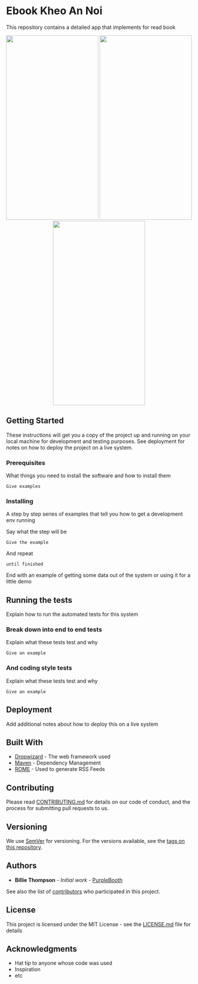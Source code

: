 # Ebook Kheo An Noi

This repository contains a detailed app that implements  for read book

<p align="center">
  <img src="https://firebasestorage.googleapis.com/v0/b/project-4182364925654083972.appspot.com/o/device-2018-08-14-093548.png?alt=media&token=2d228db4-4566-4681-9d86-99edc2cc8b55" width="250" height="500">
   <img src="https://firebasestorage.googleapis.com/v0/b/project-4182364925654083972.appspot.com/o/device-2018-08-14-093453.png?alt=media&token=a94948b0-0e83-4f6d-863a-2caf69d020d3" width="250" height="500">
    <img src="https://firebasestorage.googleapis.com/v0/b/project-4182364925654083972.appspot.com/o/photo_2018-08-14_09-39-53.jpg?alt=media&token=e233608e-a286-4b70-be41-9bb2f9e1f719" width="250" height="500">
</p>

## Getting Started

These instructions will get you a copy of the project up and running on your local machine for development and testing purposes. See deployment for notes on how to deploy the project on a live system.

### Prerequisites

What things you need to install the software and how to install them

```
Give examples
```

### Installing

A step by step series of examples that tell you how to get a development env running

Say what the step will be

```
Give the example
```

And repeat

```
until finished
```

End with an example of getting some data out of the system or using it for a little demo

## Running the tests

Explain how to run the automated tests for this system

### Break down into end to end tests

Explain what these tests test and why

```
Give an example
```

### And coding style tests

Explain what these tests test and why

```
Give an example
```

## Deployment

Add additional notes about how to deploy this on a live system

## Built With

* [Dropwizard](http://www.dropwizard.io/1.0.2/docs/) - The web framework used
* [Maven](https://maven.apache.org/) - Dependency Management
* [ROME](https://rometools.github.io/rome/) - Used to generate RSS Feeds

## Contributing

Please read [CONTRIBUTING.md](https://gist.github.com/PurpleBooth/b24679402957c63ec426) for details on our code of conduct, and the process for submitting pull requests to us.

## Versioning

We use [SemVer](http://semver.org/) for versioning. For the versions available, see the [tags on this repository](https://github.com/your/project/tags). 

## Authors

* **Billie Thompson** - *Initial work* - [PurpleBooth](https://github.com/PurpleBooth)

See also the list of [contributors](https://github.com/your/project/contributors) who participated in this project.

## License

This project is licensed under the MIT License - see the [LICENSE.md](LICENSE.md) file for details

## Acknowledgments

* Hat tip to anyone whose code was used
* Inspiration
* etc
